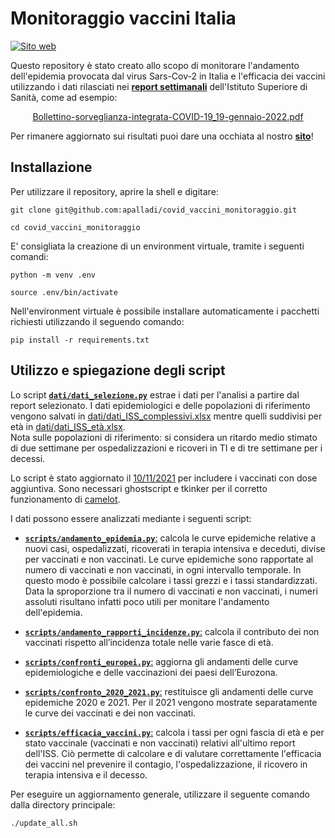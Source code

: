# Monitoraggio vaccini Italia

[![Sito web](https://img.shields.io/website?up_color=brightgreen&up_message=online&url=https%3A%2F%2Fenricocid.github.io%2Fmonitoraggio-vaccini-italia%2F)](https://enricocid.github.io/monitoraggio-vaccini-italia/)

Questo repository è stato creato allo scopo di monitorare l'andamento dell'epidemia provocata dal virus Sars-Cov-2 in Italia e l'efficacia dei vaccini utilizzando i dati rilasciati nei [**report settimanali**](https://www.epicentro.iss.it/coronavirus/aggiornamenti) dell'Istituto Superiore di Sanità, come ad esempio: 
<p align="center">
  <a href="https://www.epicentro.iss.it/coronavirus/bollettino/Bollettino-sorveglianza-integrata-COVID-19_19-gennaio-2022.pdf">Bollettino-sorveglianza-integrata-COVID-19_19-gennaio-2022.pdf</a>
</p>

Per rimanere aggiornato sui risultati puoi dare una occhiata al nostro [**sito**](https://enricocid.github.io/monitoraggio-vaccini-italia/)!


## Installazione

Per utilizzare il repository, aprire la shell e digitare:

`git clone git@github.com:apalladi/covid_vaccini_monitoraggio.git` 

`cd covid_vaccini_monitoraggio`

E' consigliata la creazione di un environment virtuale, tramite i seguenti comandi:

`python -m venv .env`

`source .env/bin/activate`

Nell'environment virtuale è possibile installare automaticamente i pacchetti richiesti utilizzando il seguendo comando:

`pip install -r requirements.txt` 


## Utilizzo e spiegazione degli script

Lo script [**`dati/dati_selezione.py`**](https://github.com/apalladi/covid_vaccini_monitoraggio/blob/main/dati/dati_selezione.py) estrae i dati per l'analisi a partire dal report selezionato. I dati epidemiologici e delle popolazioni di riferimento vengono salvati in [dati/dati_ISS_complessivi.xlsx](https://github.com/apalladi/covid_vaccini_monitoraggio/blob/main/dati/dati_ISS_complessivi.xlsx) mentre quelli suddivisi per età in [dati/dati_ISS_età.xlsx](https://github.com/apalladi/covid_vaccini_monitoraggio/blob/main/dati/dati_ISS_età.xlsx).<br/>
Nota sulle popolazioni di riferimento: si considera un ritardo medio stimato di due settimane per ospedalizzazioni e ricoveri in TI e di tre settimane per i decessi.

Lo script è stato aggiornato il [10/11/2021](https://www.epicentro.iss.it/coronavirus/bollettino/Bollettino-sorveglianza-integrata-COVID-19_10-novembre-2021.pdf) per includere i vaccinati con dose aggiuntiva.
Sono necessari ghostscript e tkinker per il corretto funzionamento di [camelot](https://camelot-py.readthedocs.io/en/master/user/install-deps.html).


I dati possono essere analizzati mediante i seguenti script:


- [**`scripts/andamento_epidemia.py`**:](https://github.com/apalladi/covid_vaccini_monitoraggio/blob/main/scripts/andamento_epidemia.py) calcola le curve epidemiche relative a nuovi casi, ospedalizzati, ricoverati in terapia intensiva e deceduti, divise per vaccinati e non vaccinati. Le curve epidemiche sono rapportate al numero di vaccinati e non vaccinati, in ogni intervallo temporale. In questo modo è possibile calcolare i tassi grezzi e i tassi standardizzati. Data la sproporzione tra il numero di vaccinati e non vaccinati, i numeri assoluti risultano infatti poco utili per monitare l'andamento dell'epidemia. 


- [**`scripts/andamento_rapporti_incidenze.py`**:](https://github.com/apalladi/covid_vaccini_monitoraggio/blob/main/scripts/andamento_rapporti_incidenze.py) calcola il contributo dei non vaccinati rispetto all’incidenza totale nelle varie fasce di età.


- [**`scripts/confronti_europei.py`**:](https://github.com/apalladi/covid_vaccini_monitoraggio/blob/main/scripts/confronti_europei.py) aggiorna gli andamenti delle curve epidemiologiche e delle vaccinazioni dei paesi dell’Eurozona.


- [**`scripts/confronto_2020_2021.py`**:](https://github.com/apalladi/covid_vaccini_monitoraggio/blob/main/scripts/confronto_2020_2021.py) restituisce gli andamenti delle curve epidemiche 2020 e 2021. Per il 2021 vengono mostrate separatamente le curve dei vaccinati e dei non vaccinati. 


- [**`scripts/efficacia_vaccini.py`**:](https://github.com/apalladi/covid_vaccini_monitoraggio/blob/main/scripts/efficacia_vaccini.py) calcola i tassi per ogni fascia di età e per stato vaccinale (vaccinati e non vaccinati) relativi all'ultimo report dell'ISS. Ciò permette di calcolare e di valutare correttamente l'efficacia dei vaccini nel prevenire il contagio, l'ospedalizzazione, il ricovero in terapia intensiva e il decesso. 


Per eseguire un aggiornamento generale, utilizzare il seguente comando dalla directory principale:

`./update_all.sh`
